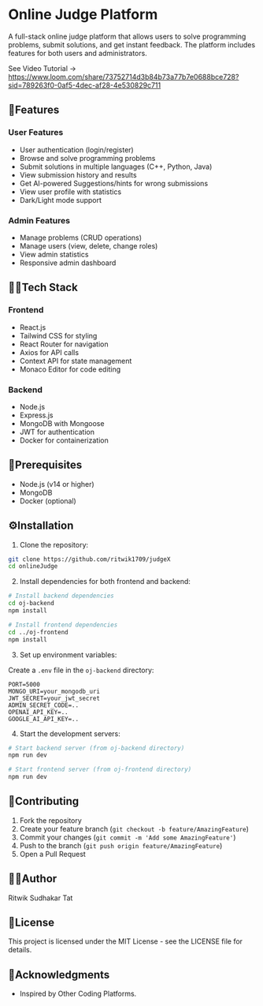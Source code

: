 # Online Judge Platform

A full-stack online judge platform that allows users to solve programming problems, submit solutions, and get instant feedback. The platform includes features for both users and administrators.

See Video Tutorial -> https://www.loom.com/share/73752714d3b84b73a77b7e0688bce728?sid=789263f0-0af5-4dec-af28-4e530829c711

## 🌟Features

### User Features
- User authentication (login/register)
- Browse and solve programming problems
- Submit solutions in multiple languages (C++, Python, Java)
- View submission history and results
- Get AI-powered Suggestions/hints for wrong submissions
- View user profile with statistics
- Dark/Light mode support

### Admin Features
- Manage problems (CRUD operations)
- Manage users (view, delete, change roles)
- View admin statistics
- Responsive admin dashboard

## 👨‍💻Tech Stack

### Frontend
- React.js
- Tailwind CSS for styling
- React Router for navigation
- Axios for API calls
- Context API for state management
- Monaco Editor for code editing

### Backend
- Node.js
- Express.js
- MongoDB with Mongoose
- JWT for authentication
- Docker for containerization

## 🚀Prerequisites

- Node.js (v14 or higher)
- MongoDB
- Docker (optional)

## ⚙️Installation

1. Clone the repository:
```bash
git clone https://github.com/ritwik1709/judgeX
cd onlineJudge
```

2. Install dependencies for both frontend and backend:
```bash
# Install backend dependencies
cd oj-backend
npm install

# Install frontend dependencies
cd ../oj-frontend
npm install
```

3. Set up environment variables:

Create a `.env` file in the `oj-backend` directory:
```env
PORT=5000
MONGO_URI=your_mongodb_uri
JWT_SECRET=your_jwt_secret
ADMIN_SECRET_CODE=..
OPENAI_API_KEY=..
GOOGLE_AI_API_KEY=..
```

4. Start the development servers:

```bash
# Start backend server (from oj-backend directory)
npm run dev

# Start frontend server (from oj-frontend directory)
npm run dev
```

## 🤝Contributing

1. Fork the repository
2. Create your feature branch (`git checkout -b feature/AmazingFeature`)
3. Commit your changes (`git commit -m 'Add some AmazingFeature'`)
4. Push to the branch (`git push origin feature/AmazingFeature`)
5. Open a Pull Request


## 🧑‍💼Author

Ritwik Sudhakar Tat

## 📄License

This project is licensed under the MIT License - see the LICENSE file for details.

## 🙏Acknowledgments

- Inspired by Other Coding Platforms.
